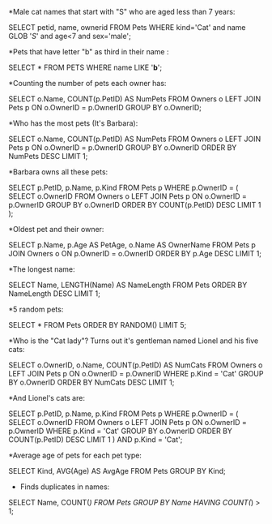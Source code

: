 *Male cat names that start with "S" who are aged less than 7 years:

SELECT petid, name, ownerid FROM Pets WHERE kind='Cat' and name GLOB '*S*' and age<7 and sex='male';

*Pets that have letter "b" as third in their name :

SELECT * FROM PETS WHERE name LIKE '__b__';

*Counting the number of pets each owner has:

SELECT o.Name, COUNT(p.PetID) AS NumPets
FROM Owners o
LEFT JOIN Pets p ON o.OwnerID = p.OwnerID
GROUP BY o.OwnerID;

*Who has the most pets (It's Barbara):

SELECT o.Name, COUNT(p.PetID) AS NumPets
FROM Owners o
LEFT JOIN Pets p ON o.OwnerID = p.OwnerID
GROUP BY o.OwnerID
ORDER BY NumPets DESC
LIMIT 1;

*Barbara owns all these pets:

SELECT p.PetID, p.Name, p.Kind
FROM Pets p
WHERE p.OwnerID = (
    SELECT o.OwnerID
    FROM Owners o
    LEFT JOIN Pets p ON o.OwnerID = p.OwnerID
    GROUP BY o.OwnerID
    ORDER BY COUNT(p.PetID) DESC
    LIMIT 1
);

*Oldest pet and their owner:

SELECT p.Name, p.Age AS PetAge, o.Name AS OwnerName
FROM Pets p
JOIN Owners o ON p.OwnerID = o.OwnerID
ORDER BY p.Age DESC
LIMIT 1;

*The longest name:

SELECT Name, LENGTH(Name) AS NameLength
FROM Pets
ORDER BY NameLength DESC
LIMIT 1;

*5 random pets:

SELECT * FROM Pets ORDER BY RANDOM() LIMIT 5;

*Who is the "Cat lady"? Turns out it's gentleman named Lionel and his five cats:

SELECT o.OwnerID, o.Name, COUNT(p.PetID) AS NumCats
FROM Owners o
LEFT JOIN Pets p ON o.OwnerID = p.OwnerID
WHERE p.Kind = 'Cat'
GROUP BY o.OwnerID
ORDER BY NumCats DESC
LIMIT 1;

*And Lionel's cats are:

SELECT p.PetID, p.Name, p.Kind
FROM Pets p
WHERE p.OwnerID = (
    SELECT o.OwnerID
    FROM Owners o
    LEFT JOIN Pets p ON o.OwnerID = p.OwnerID
    WHERE p.Kind = 'Cat'
    GROUP BY o.OwnerID
    ORDER BY COUNT(p.PetID) DESC
    LIMIT 1
)
AND p.Kind = 'Cat';

*Average age of pets for each pet type:

SELECT Kind, AVG(Age) AS AvgAge
FROM Pets
GROUP BY Kind;

* Finds duplicates in names:
  
SELECT Name, COUNT(*) 
FROM Pets 
GROUP BY Name 
HAVING COUNT(*) > 1;
